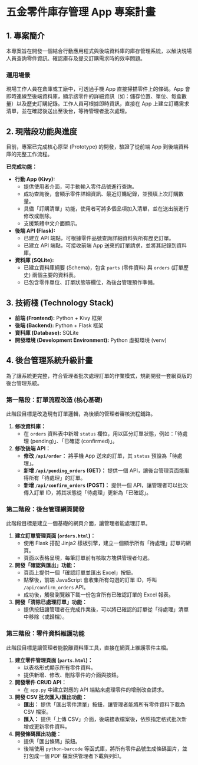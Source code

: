 # 五金零件庫存管理 App 專案計畫

## 1. 專案簡介

本專案旨在開發一個結合行動應用程式與後端資料庫的庫存管理系統，以解決現場人員查詢零件資訊、確認庫存及提交訂購需求時的效率問題。

### 運用場景
現場工作人員在倉庫或工廠中，可透過手機 App 直接掃描零件上的條碼。App 會即時連線至後端資料庫，顯示該零件的詳細資訊（如：儲存位置、單位、每盒數量）以及歷史訂購紀錄。工作人員可根據即時資訊，直接在 App 上建立訂購需求清單，並在確認後送出至後台，等待管理者批次處理。

## 2. 現階段功能與進度

目前，專案已完成核心原型 (Prototype) 的開發，驗證了從前端 App 到後端資料庫的完整工作流程。

**已完成功能：**
*   **行動 App (Kivy):**
    *   提供使用者介面，可手動輸入零件品號進行查詢。
    *   成功查詢後，會顯示零件詳細資訊、最近訂購紀錄，並預填上次訂購數量。
    *   具備「訂購清單」功能，使用者可將多個品項加入清單，並在送出前進行修改或刪除。
    *   支援繁體中文介面顯示。
*   **後端 API (Flask):**
    *   已建立 API 端點，可根據零件品號查詢詳細資料與所有歷史訂單。
    *   已建立 API 端點，可接收前端 App 送來的訂單請求，並將其記錄到資料庫。
*   **資料庫 (SQLite):**
    *   已建立資料庫綱要 (Schema)，包含 `parts` (零件資料) 與 `orders` (訂單歷史) 兩個主要的資料表。
    *   已包含零件單位、訂單狀態等欄位，為後台管理預作準備。

## 3. 技術棧 (Technology Stack)

*   **前端 (Frontend):** Python + Kivy 框架
*   **後端 (Backend):** Python + Flask 框架
*   **資料庫 (Database):** SQLite
*   **開發環境 (Development Environment):** Python 虛擬環境 (venv)

## 4. 後台管理系統升級計畫

為了讓系統更完整，符合管理者批次處理訂單的作業模式，規劃開發一套網頁版的後台管理系統。

### 第一階段：訂單流程改造 (核心基礎)
此階段目標是改造現有訂單邏輯，為後續的管理者審核流程鋪路。
1.  **修改資料庫：**
    *   在 `orders` 資料表中新增 `status` 欄位，用以區分訂單狀態，例如：「待處理 (pending)」、「已確認 (confirmed)」。
2.  **修改後端 API：**
    *   **修改 `/api/order`：** 將手機 App 送來的訂單，其 `status` 預設為「待處理」。
    *   **新增 `/api/pending_orders` (GET)：** 提供一個 API，讓後台管理頁面能取得所有「待處理」的訂單。
    *   **新增 `/api/confirm_orders` (POST)：** 提供一個 API，讓管理者可以批次傳入訂單 ID，將其狀態從「待處理」更新為「已確認」。

### 第二階段：後台管理網頁開發
此階段目標是建立一個基礎的網頁介面，讓管理者能處理訂單。
1.  **建立訂單管理頁面 (`orders.html`)：**
    *   使用 Flask 搭配 Jinja2 樣板引擎，建立一個顯示所有「待處理」訂單的網頁。
    *   頁面以表格呈現，每筆訂單前有核取方塊供管理者勾選。
2.  **開發「確認與匯出」功能：**
    *   頁面上提供一個「確認訂單並匯出 Excel」按鈕。
    *   點擊後，前端 JavaScript 會收集所有勾選的訂單 ID，呼叫 `/api/confirm_orders` API。
    *   成功後，觸發瀏覽器下載一份包含所有已確認訂單的 Excel 報表。
3.  **開發「清除已處理訂單」功能：**
    *   提供按鈕讓管理者在完成作業後，可以將已確認的訂單從「待處理」清單中移除（或歸檔）。

### 第三階段：零件資料維護功能
此階段目標是讓管理者能脫離資料庫工具，直接在網頁上維護零件主檔。
1.  **建立零件管理頁面 (`parts.html`)：**
    *   以表格形式顯示所有零件資料。
    *   提供新增、修改、刪除零件的介面與按鈕。
2.  **開發零件 CRUD API：**
    *   在 `app.py` 中建立對應的 API 端點來處理零件的增刪改查請求。
3.  **開發 CSV 批次匯入/匯出功能：**
    *   **匯出：** 提供「匯出零件清單」按鈕，讓管理者能將所有零件資料下載為 CSV 檔案。
    *   **匯入：** 提供「上傳 CSV」介面，後端接收檔案後，依照指定格式批次新增或更新零件資料。
4.  **開發條碼匯出功能：**
    *   提供「匯出條碼」按鈕。
    *   後端使用 `python-barcode` 等函式庫，將所有零件品號生成條碼圖片，並打包成一個 PDF 檔案供管理者下載與列印。
